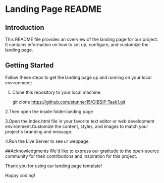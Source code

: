 # Landing Page README

## Introduction

This README file provides an overview of the landing page for our project. It contains information on how to set up, configure, and customize the landing page.

## Getting Started

Follow these steps to get the landing page up and running on your local environment:

1. Clone this repository to your local machine:

   git clone https://github.com/stunner15/OIBSIP-Task1.git
   

2.Then open the inside folder:landing page

3.Open the index.html file in your favorite text editor or web development environment.Customize the content, styles, and images to match your project's branding and message.

4.Run the Live Server to see ur webpage.

##Acknowledgments
We'd like to express our gratitude to the open-source community for their contributions and inspiration for this project.

Thank you for using our landing page template!

Happy coding!
